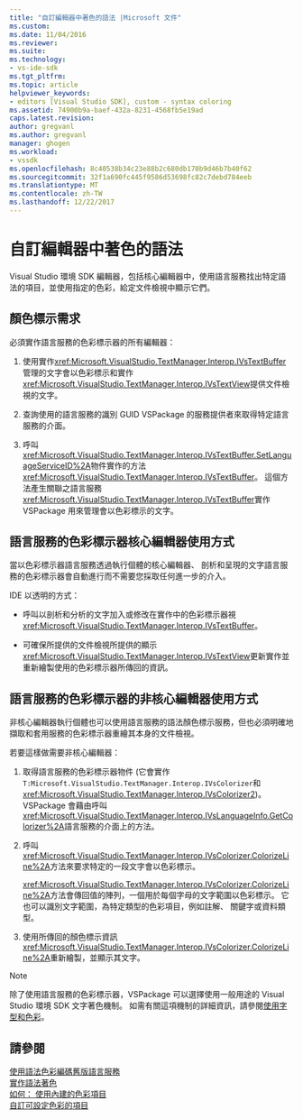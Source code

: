 ```yaml
---
title: "自訂編輯器中著色的語法 |Microsoft 文件"
ms.custom: 
ms.date: 11/04/2016
ms.reviewer: 
ms.suite: 
ms.technology:
- vs-ide-sdk
ms.tgt_pltfrm: 
ms.topic: article
helpviewer_keywords:
- editors [Visual Studio SDK], custom - syntax coloring
ms.assetid: 74900b9a-baef-432a-8231-4568fb5e19ad
caps.latest.revision: 
author: gregvanl
ms.author: gregvanl
manager: ghogen
ms.workload:
- vssdk
ms.openlocfilehash: 8c40538b34c23e88b2c680db170b9d46b7b40f62
ms.sourcegitcommit: 32f1a690fc445f9586d53698fc82c7debd784eeb
ms.translationtype: MT
ms.contentlocale: zh-TW
ms.lasthandoff: 12/22/2017
---
```

# <a name="syntax-coloring-in-custom-editors"></a>自訂編輯器中著色的語法
Visual Studio 環境 SDK 編輯器，包括核心編輯器中，使用語言服務找出特定語法的項目，並使用指定的色彩，給定文件檢視中顯示它們。  
  
## <a name="colorization-requirements"></a>顏色標示需求  
 必須實作語言服務的色彩標示器的所有編輯器：  
  
1.  使用實作<xref:Microsoft.VisualStudio.TextManager.Interop.IVsTextBuffer>管理的文字會以色彩標示和實作<xref:Microsoft.VisualStudio.TextManager.Interop.IVsTextView>提供文件檢視的文字。  
  
2.  查詢使用的語言服務的識別 GUID VSPackage 的服務提供者來取得特定語言服務的介面。  
  
3.  呼叫<xref:Microsoft.VisualStudio.TextManager.Interop.IVsTextBuffer.SetLanguageServiceID%2A>物件實作的方法<xref:Microsoft.VisualStudio.TextManager.Interop.IVsTextBuffer>。 這個方法產生關聯之語言服務<xref:Microsoft.VisualStudio.TextManager.Interop.IVsTextBuffer>實作 VSPackage 用來管理會以色彩標示的文字。  
  
## <a name="core-editor-usage-of-a-language-services-colorizer"></a>語言服務的色彩標示器核心編輯器使用方式  
 當以色彩標示器語言服務透過執行個體的核心編輯器、 剖析和呈現的文字語言服務的色彩標示器會自動進行而不需要您採取任何進一步的介入。  
  
 IDE 以透明的方式：  
  
-   呼叫以剖析和分析的文字加入或修改在實作中的色彩標示器視<xref:Microsoft.VisualStudio.TextManager.Interop.IVsTextBuffer>。  
  
-   可確保所提供的文件檢視所提供的顯示<xref:Microsoft.VisualStudio.TextManager.Interop.IVsTextView>更新實作並重新繪製使用的色彩標示器所傳回的資訊。  
  
## <a name="non-core-editor-usage-of-a-language-services-colorizer"></a>語言服務的色彩標示器的非核心編輯器使用方式  
 非核心編輯器執行個體也可以使用語言服務的語法顏色標示服務，但也必須明確地擷取和套用服務的色彩標示器重繪其本身的文件檢視。  
  
 若要這樣做需要非核心編輯器：  
  
1.  取得語言服務的色彩標示器物件 (它會實作`T:Microsoft.VisualStudio.TextManager.Interop.IVsColorizer`和<xref:Microsoft.VisualStudio.TextManager.Interop.IVsColorizer2>)。 VSPackage 會藉由呼叫<xref:Microsoft.VisualStudio.TextManager.Interop.IVsLanguageInfo.GetColorizer%2A>語言服務的介面上的方法。  
  
2.  呼叫<xref:Microsoft.VisualStudio.TextManager.Interop.IVsColorizer.ColorizeLine%2A>方法來要求特定的一段文字會以色彩標示。  
  
     <xref:Microsoft.VisualStudio.TextManager.Interop.IVsColorizer.ColorizeLine%2A>方法會傳回值的陣列，一個用於每個字母的文字範圍以色彩標示。 它也可以識別文字範圍，為特定類型的色彩項目，例如註解、 關鍵字或資料類型。  
  
3.  使用所傳回的顏色標示資訊<xref:Microsoft.VisualStudio.TextManager.Interop.IVsColorizer.ColorizeLine%2A>重新繪製，並顯示其文字。  
  
> [!NOTE]
>  除了使用語言服務的色彩標示器，VSPackage 可以選擇使用一般用途的 Visual Studio 環境 SDK 文字著色機制。 如需有關這項機制的詳細資訊，請參閱[使用字型和色彩](../extensibility/using-fonts-and-colors.md)。  
  
## <a name="see-also"></a>請參閱  
 [使用語法色彩編碼舊版語言服務](../extensibility/internals/syntax-coloring-in-a-legacy-language-service.md)   
 [實作語法著色](../extensibility/internals/implementing-syntax-coloring.md)   
 [如何： 使用內建的色彩項目](../extensibility/internals/how-to-use-built-in-colorable-items.md)   
 [自訂可設定色彩的項目](../extensibility/internals/custom-colorable-items.md)